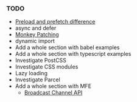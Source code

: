 
### TODO

- [Preload and prefetch difference](https://stackoverflow.com/questions/52764401/what-are-the-differences-between-html-preload-and-prefetch#:~:text=prefetch%3A%20indicates%20to%20the%20browser%20that%20it%20can%20download%20a,as%20possible%2C%20with%20high%20priority.)
- async and defer
- [Monkey Patching](https://www.audero.it/blog/2016/12/05/monkey-patching-javascript/)
- dynamic import
- Add a whole section with babel examples
- Add a whole section with typescript examples
- Investigate PostCSS
- Investigate CSS modules
- Lazy loading
- Investigate Parcel
- Add a whole section with MFE
    - [Broadcast Channel API](https://developer.mozilla.org/en-US/docs/Web/API/Broadcast_Channel_API)

